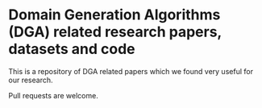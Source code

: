 # Domain Generation Algorithms (DGA) related research papers, datasets and code 

This is a repository of DGA related papers which we found very useful for our research. 

Pull requests are welcome.
